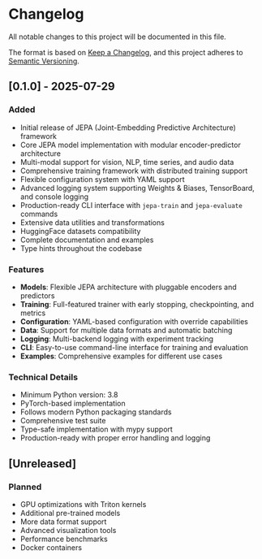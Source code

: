 # Changelog

All notable changes to this project will be documented in this file.

The format is based on [Keep a Changelog](https://keepachangelog.com/en/1.0.0/),
and this project adheres to [Semantic Versioning](https://semver.org/spec/v2.0.0.html).

## [0.1.0] - 2025-07-29

### Added
- Initial release of JEPA (Joint-Embedding Predictive Architecture) framework
- Core JEPA model implementation with modular encoder-predictor architecture
- Multi-modal support for vision, NLP, time series, and audio data
- Comprehensive training framework with distributed training support
- Flexible configuration system with YAML support
- Advanced logging system supporting Weights & Biases, TensorBoard, and console logging
- Production-ready CLI interface with `jepa-train` and `jepa-evaluate` commands
- Extensive data utilities and transformations
- HuggingFace datasets compatibility
- Complete documentation and examples
- Type hints throughout the codebase

### Features
- **Models**: Flexible JEPA architecture with pluggable encoders and predictors
- **Training**: Full-featured trainer with early stopping, checkpointing, and metrics
- **Configuration**: YAML-based configuration with override capabilities
- **Data**: Support for multiple data formats and automatic batching
- **Logging**: Multi-backend logging with experiment tracking
- **CLI**: Easy-to-use command-line interface for training and evaluation
- **Examples**: Comprehensive examples for different use cases

### Technical Details
- Minimum Python version: 3.8
- PyTorch-based implementation
- Follows modern Python packaging standards
- Comprehensive test suite
- Type-safe implementation with mypy support
- Production-ready with proper error handling and logging

## [Unreleased]

### Planned
- GPU optimizations with Triton kernels
- Additional pre-trained models
- More data format support
- Advanced visualization tools
- Performance benchmarks
- Docker containers
